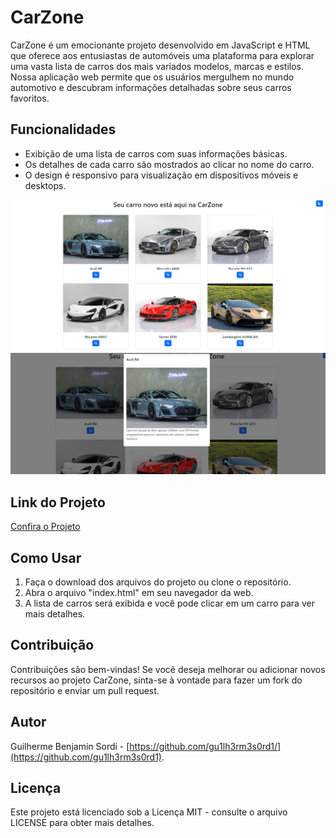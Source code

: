 # CarZone

CarZone é um emocionante projeto desenvolvido em JavaScript e HTML que oferece aos entusiastas de automóveis uma plataforma para explorar uma vasta lista de carros dos mais variados modelos, marcas e estilos. Nossa aplicação web permite que os usuários mergulhem no mundo automotivo e descubram informações detalhadas sobre seus carros favoritos.

## Funcionalidades

- Exibição de uma lista de carros com suas informações básicas.
- Os detalhes de cada carro são mostrados ao clicar no nome do carro.
- O design é responsivo para visualização em dispositivos móveis e desktops.

![Texto Alternativo da Imagem](/img/print1.PNG)
![Texto Alternativo da Imagem](/img/print2.PNG)

## Link do Projeto

[Confira o Projeto](https://carzonedemo.netlify.app/)

## Como Usar

1. Faça o download dos arquivos do projeto ou clone o repositório.
2. Abra o arquivo "index.html" em seu navegador da web.
3. A lista de carros será exibida e você pode clicar em um carro para ver mais detalhes.

## Contribuição

Contribuições são bem-vindas! Se você deseja melhorar ou adicionar novos recursos ao projeto CarZone, sinta-se à vontade para fazer um fork do repositório e enviar um pull request.

## Autor

Guilherme Benjamin Sordi - [https://github.com/gu1lh3rm3s0rd1/](https://github.com/gu1lh3rm3s0rd1).

## Licença

Este projeto está licenciado sob a Licença MIT - consulte o arquivo LICENSE para obter mais detalhes.
